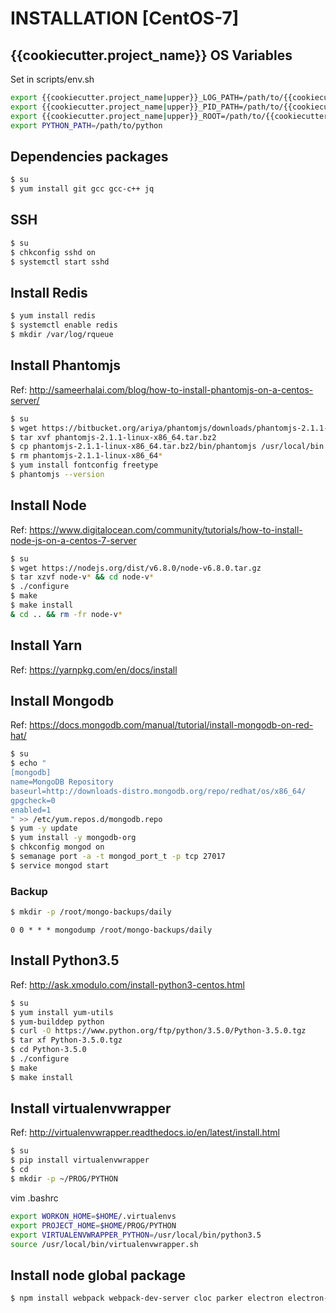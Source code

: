 # INSTALLATION [CentOS-7]

## {{cookiecutter.project_name}} OS Variables

Set in scripts/env.sh
```bash
export {{cookiecutter.project_name|upper}}_LOG_PATH=/path/to/{{cookiecutter.project_name|lower}}/pid/
export {{cookiecutter.project_name|upper}}_PID_PATH=/path/to/{{cookiecutter.project_name|lower}}/pid/
export {{cookiecutter.project_name|upper}}_ROOT=/path/to/{{cookiecutter.project_name|lower}}/
export PYTHON_PATH=/path/to/python
```

## Dependencies packages

```bash
$ su
$ yum install git gcc gcc-c++ jq
```

## SSH

```bash
$ su
$ chkconfig sshd on
$ systemctl start sshd
```

## Install Redis

```bash
$ yum install redis
$ systemctl enable redis
$ mkdir /var/log/rqueue
```

## Install Phantomjs

Ref: http://sameerhalai.com/blog/how-to-install-phantomjs-on-a-centos-server/

```bash
$ su
$ wget https://bitbucket.org/ariya/phantomjs/downloads/phantomjs-2.1.1-linux-x86_64.tar.bz2
$ tar xvf phantomjs-2.1.1-linux-x86_64.tar.bz2
$ cp phantomjs-2.1.1-linux-x86_64.tar.bz2/bin/phantomjs /usr/local/bin
$ rm phantomjs-2.1.1-linux-x86_64*
$ yum install fontconfig freetype
$ phantomjs --version
```

## Install Node

Ref: https://www.digitalocean.com/community/tutorials/how-to-install-node-js-on-a-centos-7-server

```bash
$ su
$ wget https://nodejs.org/dist/v6.8.0/node-v6.8.0.tar.gz
$ tar xzvf node-v* && cd node-v*
$ ./configure
$ make
$ make install
& cd .. && rm -fr node-v*
```

## Install Yarn

Ref: https://yarnpkg.com/en/docs/install

## Install Mongodb

Ref: https://docs.mongodb.com/manual/tutorial/install-mongodb-on-red-hat/

```bash
$ su
$ echo "
[mongodb]
name=MongoDB Repository
baseurl=http://downloads-distro.mongodb.org/repo/redhat/os/x86_64/
gpgcheck=0
enabled=1
" >> /etc/yum.repos.d/mongodb.repo
$ yum -y update
$ yum install -y mongodb-org
$ chkconfig mongod on
$ semanage port -a -t mongod_port_t -p tcp 27017
$ service mongod start
```


### Backup

```bash
$ mkdir -p /root/mongo-backups/daily
```

```crontab
0 0 * * * mongodump /root/mongo-backups/daily
```

## Install Python3.5

Ref: http://ask.xmodulo.com/install-python3-centos.html

```bash
$ su
$ yum install yum-utils
$ yum-builddep python
$ curl -O https://www.python.org/ftp/python/3.5.0/Python-3.5.0.tgz
$ tar xf Python-3.5.0.tgz
$ cd Python-3.5.0
$ ./configure
$ make
$ make install
```

## Install virtualenvwrapper

Ref: http://virtualenvwrapper.readthedocs.io/en/latest/install.html

```bash
$ su
$ pip install virtualenvwrapper
$ cd
$ mkdir -p ~/PROG/PYTHON
```

vim .bashrc
```bash
export WORKON_HOME=$HOME/.virtualenvs
export PROJECT_HOME=$HOME/PROG/PYTHON
export VIRTUALENVWRAPPER_PYTHON=/usr/local/bin/python3.5
source /usr/local/bin/virtualenvwrapper.sh
```

## Install node global package

```bash
$ npm install webpack webpack-dev-server cloc parker electron electron-packager -g
```
